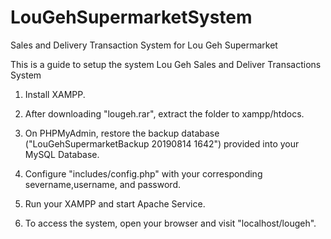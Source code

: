 # LouGehSupermarketSystem
Sales and Delivery Transaction System for Lou Geh Supermarket

This is a guide to setup the system Lou Geh Sales and Deliver Transactions System


1. Install XAMPP.

2. After downloading "lougeh.rar", extract the folder to xampp/htdocs.

3. On PHPMyAdmin, restore the backup database ("LouGehSupermarketBackup 20190814 1642") provided into your MySQL Database.

4. Configure "includes/config.php" with your corresponding severname,username, and password.

5. Run your XAMPP and start Apache Service.

6. To access the system, open your browser and visit "localhost/lougeh".
